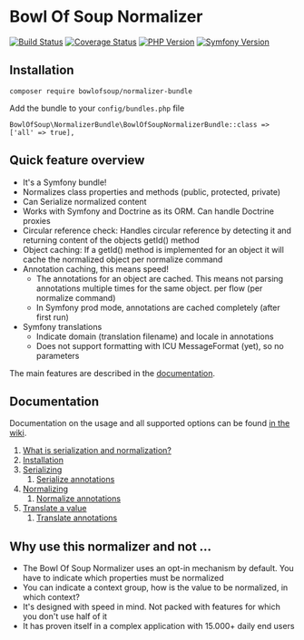 Bowl Of Soup Normalizer
=====

[![Build Status](https://travis-ci.org/BowlOfSoup/NormalizerBundle.svg?branch=master)](https://travis-ci.org/BowlOfSoup/NormalizerBundle)
[![Coverage Status](https://coveralls.io/repos/github/BowlOfSoup/NormalizerBundle/badge.svg?branch=master)](https://coveralls.io/github/BowlOfSoup/NormalizerBundle?branch=master)
[![PHP Version](https://img.shields.io/badge/php-7.2.x%20--%208.2.x-blue.svg)](https://www.php.net/)
[![Symfony Version](https://img.shields.io/badge/symfony-4.4.x%20--%205.1.x-blue.svg)](https://symfony.com/)


Installation
-----
    composer require bowlofsoup/normalizer-bundle

Add the bundle to your `config/bundles.php` file

    BowlOfSoup\NormalizerBundle\BowlOfSoupNormalizerBundle::class => ['all' => true],

Quick feature overview
-----
- It's a Symfony bundle!
- Normalizes class properties and methods (public, protected, private)
- Can Serialize normalized content
- Works with Symfony and Doctrine as its ORM. Can handle Doctrine proxies
- Circular reference check: Handles circular reference by detecting it and returning content of the objects getId() method
- Object caching: If a getId() method is implemented for an object it will cache the normalized object per normalize command
- Annotation caching, this means speed!
    - The annotations for an object are cached. This means not parsing annotations multiple times for the same object. per flow (per normalize command)
    - In Symfony prod mode, annotations are cached completely (after first run)
- Symfony translations
    - Indicate domain (translation filename) and locale in annotations
    - Does not support formatting with ICU MessageFormat (yet), so no parameters

The main features are described in the [documentation](https://github.com/BowlOfSoup/NormalizerBundle/wiki).

Documentation
-----
Documentation on the usage and all supported options can be found [in the wiki](https://github.com/BowlOfSoup/NormalizerBundle/wiki).

1. [What is serialization and normalization?](https://github.com/BowlOfSoup/NormalizerBundle/wiki/What-is-serialization-and-normalization%3F)
2. [Installation](https://github.com/BowlOfSoup/NormalizerBundle/wiki/Installation)
3. [Serializing](https://github.com/BowlOfSoup/NormalizerBundle/wiki/Serializing)
    1. [Serialize annotations](https://github.com/BowlOfSoup/NormalizerBundle/wiki/Serialize-annotations)
4. [Normalizing](https://github.com/BowlOfSoup/NormalizerBundle/wiki/Normalizing)
    1. [Normalize annotations](https://github.com/BowlOfSoup/NormalizerBundle/wiki/Normalize-annotations)
5. [Translate a value](https://github.com/BowlOfSoup/NormalizerBundle/wiki/Translate-a-value)
    1. [Translate annotations](https://github.com/BowlOfSoup/NormalizerBundle/wiki/Translate-annotations)

Why use this normalizer and not ...
-----
- The Bowl Of Soup Normalizer uses an opt-in mechanism by default. You have to indicate which properties must be normalized
- You can indicate a context group, how is the value to be normalized, in which context?
- It's designed with speed in mind. Not packed with features for which you don't use half of it
- It has proven itself in a complex application with 15.000+ daily end users


